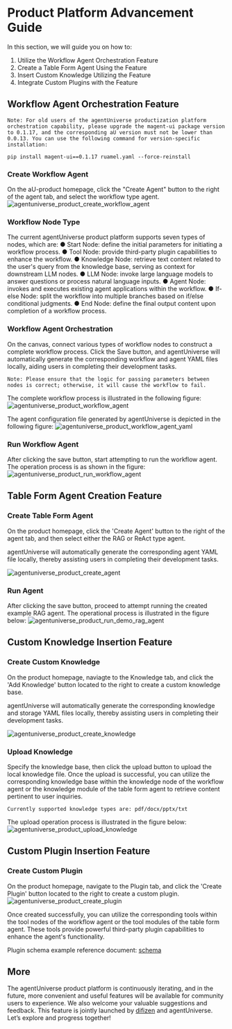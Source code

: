 # Product Platform Advancement Guide
In this section, we will guide you on how to:
1. Utilize the Workflow Agent Orchestration Feature
2. Create a Table Form Agent Using the Feature
3. Insert Custom Knowledge Utilizing the Feature
4. Integrate Custom Plugins with the Feature


## Workflow Agent Orchestration Feature
``` text
Note: For old users of the agentUniverse productization platform orchestration capability, please upgrade the magent-ui package version to 0.1.17, and the corresponding aU version must not be lower than 0.0.13. You can use the following command for version-specific installation:

pip install magent-ui==0.1.17 ruamel.yaml --force-reinstall
```
### Create Workflow Agent
On the aU-product homepage, click the "Create Agent" button to the right of the agent tab, and select the workflow type agent.
![agentuniverse_product_create_workflow_agent](../../_picture/create_workflow_agent.png)

### Workflow Node Type
The current agentUniverse product platform supports seven types of nodes, which are:
● Start Node: define the initial parameters for initiating a workflow process.
● Tool Node: provide third-party plugin capabilities to enhance the workflow.
● Knowledge Node: retrieve text content related to the user's query from the knowledge base, serving as context for downstream LLM nodes.
● LLM Node: invoke large language models to answer questions or process natural language inputs.
● Agent Node: invokes and executes existing agent applications within the workflow.
● If-else Node: split the workflow into multiple branches based on if/else conditional judgments.
● End Node: define the final output content upon completion of a workflow process.


### Workflow Agent Orchestration
On the canvas, connect various types of workflow nodes to construct a complete workflow process.
Click the Save button, and agentUniverse will automatically generate the corresponding workflow and agent YAML files locally, aiding users in completing their development tasks.

``` text
Note: Please ensure that the logic for passing parameters between nodes is correct; otherwise, it will cause the workflow to fail.
```

The complete workflow process is illustrated in the following figure:
![agentuniverse_product_workflow_agent](../../_picture/workflow_agent.png)

The agent configuration file generated by agentUniverse is depicted in the following figure:
![agentuniverse_product_workflow_agent_yaml](../../_picture/workflow_agent_yaml.png)

### Run Workflow Agent
After clicking the save button, start attempting to run the workflow agent.
The operation process is as shown in the figure:
![agentuniverse_product_run_workflow_agent](../../_picture/run_workflow_agent.png)


## Table Form Agent Creation Feature
### Create Table Form Agent
On the product homepage, click the 'Create Agent' button to the right of the agent tab, and then select either the RAG or ReAct type agent.

agentUniverse will automatically generate the corresponding agent YAML file locally, thereby assisting users in completing their development tasks.

![agentuniverse_product_create_agent](../../_picture/create_agent.png)

### Run Agent
After clicking the save button, proceed to attempt running the created example RAG agent.
The operational process is illustrated in the figure below:
![agentuniverse_product_run_demo_rag_agent](../../_picture/run_demo_rag_agent.png)

## Custom Knowledge Insertion Feature
### Create Custom Knowledge
On the product homepage, naviagte to the Knowledge tab, and click the 'Add Knowledge' button located to the right to create a custom knowledge base.

agentUniverse will automatically generate the corresponding knowledge and storage YAML files locally, thereby assisting users in completing their development tasks.

![agentuniverse_product_create_knowledge](../../_picture/create_knowledge.png)

### Upload Knowledge
Specify the knowledge base, then click the upload button to upload the local knowledge file.
Once the upload is successful, you can utilize the corresponding knowledge base within the knowledge node of the workflow agent or the knowledge module of the table form agent to retrieve content pertinent to user inquiries.

```text
Currently supported knowledge types are: pdf/docx/pptx/txt
```
The upload operation process is illustrated in the figure below:
![agentuniverse_product_upload_knowledge](../../_picture/upload_knowledge.png)

## Custom Plugin Insertion Feature
### Create Custom Plugin
On the product homepage, navigate to the Plugin tab, and click the 'Create Plugin' button located to the right to create a custom plugin.
![agentuniverse_product_create_plugin](../../_picture/create_plugin.png)

Once created successfully, you can utilize the corresponding tools within the tool nodes of the workflow agent or the tool modules of the table form agent. These tools provide powerful third-party plugin capabilities to enhance the agent's functionality.

Plugin schema example reference document: [schema](https://openai.xiniushu.com/docs/plugins/examples)

## More
The agentUniverse product platform is continuously iterating, and in the future, more convenient and useful features will be available for community users to experience. We also welcome your valuable suggestions and feedback.
This feature is jointly launched by [difizen](https://github.com/difizen/magent) and agentUniverse.
Let’s explore and progress together!